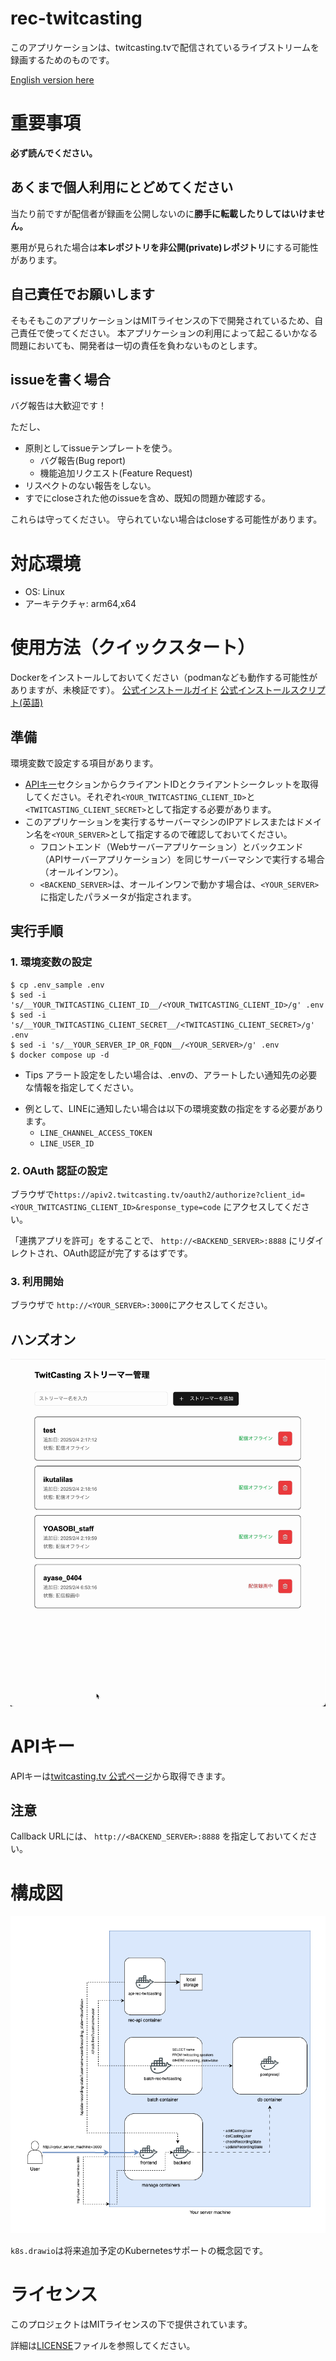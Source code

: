# rec-twitcasting

このアプリケーションは、twitcasting.tvで配信されているライブストリームを録画するためのものです。

[English version here](README.md)

# 重要事項

**必ず読んでください。**

## あくまで個人利用にとどめてください

当たり前ですが配信者が録画を公開しないのに**勝手に転載したりしてはいけません。**

悪用が見られた場合は**本レポジトリを非公開(private)レポジトリ**にする可能性があります。

## 自己責任でお願いします

そもそもこのアプリケーションはMITライセンスの下で開発されているため、自己責任で使ってください。
本アプリケーションの利用によって起こるいかなる問題においても、開発者は一切の責任を負わないものとします。

## issueを書く場合

バグ報告は大歓迎です！

ただし、

- 原則としてissueテンプレートを使う。
  - バグ報告(Bug report)
  - 機能追加リクエスト(Feature Request)
- リスペクトのない報告をしない。
- すでにcloseされた他のissueを含め、既知の問題か確認する。

これらは守ってください。
守られていない場合はcloseする可能性があります。

# 対応環境

- OS: Linux
- アーキテクチャ: arm64,x64

# 使用方法（クイックスタート）

Dockerをインストールしておいてください（podmanなども動作する可能性がありますが、未検証です）。
[公式インストールガイド](https://docs.docker.jp/linux/step_one.html)
[公式インストールスクリプト(英語)](https://github.com/docker/docker-install)

## 準備

環境変数で設定する項目があります。

- [APIキー](#apiキー)セクションからクライアントIDとクライアントシークレットを取得してください。それぞれ`<YOUR_TWITCASTING_CLIENT_ID>`と`<TWITCASTING_CLIENT_SECRET>`として指定する必要があります。
- このアプリケーションを実行するサーバーマシンのIPアドレスまたはドメイン名を`<YOUR_SERVER>`として指定するので確認しておいてください。
    - フロントエンド（Webサーバーアプリケーション）とバックエンド（APIサーバーアプリケーション）を同じサーバーマシンで実行する場合（オールインワン）。
    - `<BACKEND_SERVER>`は、オールインワンで動かす場合は、`<YOUR_SERVER>`に指定したパラメータが指定されます。

## 実行手順

### 1. 環境変数の設定
```shell
$ cp .env_sample .env
$ sed -i 's/__YOUR_TWITCASTING_CLIENT_ID__/<YOUR_TWITCASTING_CLIENT_ID>/g' .env
$ sed -i 's/__YOUR_TWITCASTING_CLIENT_SECRET__/<TWITCASTING_CLIENT_SECRET>/g' .env
$ sed -i 's/__YOUR_SERVER_IP_OR_FQDN__/<YOUR_SERVER>/g' .env
$ docker compose up -d
```

* Tips
アラート設定をしたい場合は、.envの、アラートしたい通知先の必要な情報を指定してください。
- 例として、LINEに通知したい場合は以下の環境変数の指定をする必要があります。
  - `LINE_CHANNEL_ACCESS_TOKEN`
  - `LINE_USER_ID`

### 2. OAuth 認証の設定

ブラウザで`https://apiv2.twitcasting.tv/oauth2/authorize?client_id=<YOUR_TWITCASTING_CLIENT_ID>&response_type=code` にアクセスしてください。

「連携アプリを許可」をすることで、 `http://<BACKEND_SERVER>:8888` にリダイレクトされ、OAuth認証が完了するはずです。

### 3. 利用開始

ブラウザで `http://<YOUR_SERVER>:3000`にアクセスしてください。

## ハンズオン

![ハンズオン](hands_on.gif)

# APIキー

APIキーは[twitcasting.tv 公式ページ](https://twitcasting.tv/developerapp.php)から取得できます。

## 注意

Callback URLには、 `http://<BACKEND_SERVER>:8888` を指定しておいてください。

# 構成図

![Docker Compose 構成図](docker-compose.drawio.png)

`k8s.drawio`は将来追加予定のKubernetesサポートの概念図です。

# ライセンス

このプロジェクトはMITライセンスの下で提供されています。

詳細は[LICENSE](LICENSE)ファイルを参照してください。
